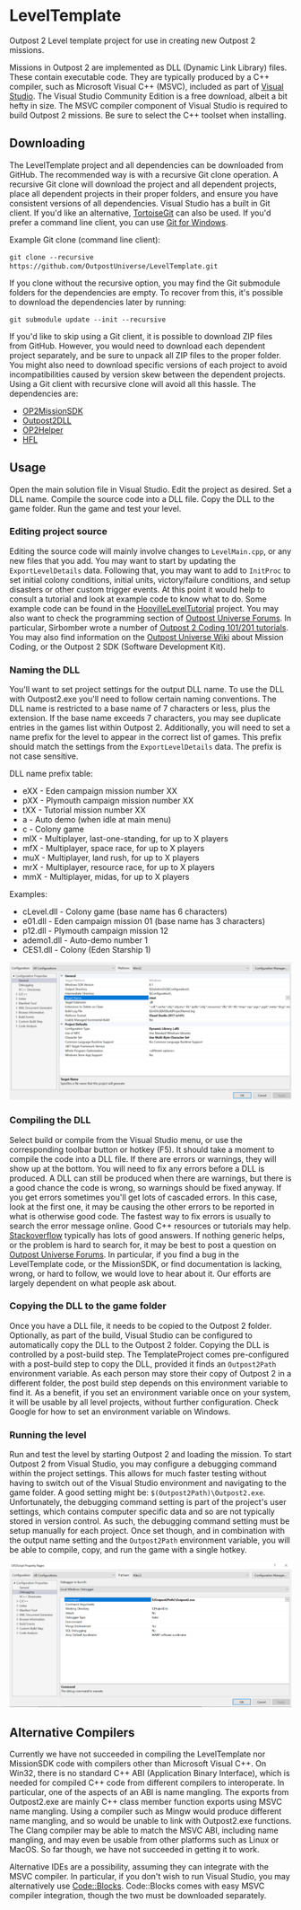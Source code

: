 # LevelTemplate

Outpost 2 Level template project for use in creating new Outpost 2 missions.

Missions in Outpost 2 are implemented as DLL (Dynamic Link Library) files. These contain executable code. They are typically produced by a C++ compiler, such as Microsoft Visual C++ (MSVC), included as part of [Visual Studio](https://visualstudio.microsoft.com/). The Visual Studio Community Edition is a free download, albeit a bit hefty in size. The MSVC compiler component of Visual Studio is required to build Outpost 2 missions. Be sure to select the C++ toolset when installing.

## Downloading

The LevelTemplate project and all dependencies can be downloaded from GitHub. The recommended way is with a recursive Git clone operation. A recursive Git clone will download the project and all dependent projects, place all dependent projects in their proper folders, and ensure you have consistent versions of all dependencies. Visual Studio has a built in Git client. If you'd like an alternative, [TortoiseGit](https://tortoisegit.org/) can also be used. If you'd prefer a command line client, you can use [Git for Windows](https://gitforwindows.org/).

Example Git clone (command line client):
```
git clone --recursive https://github.com/OutpostUniverse/LevelTemplate.git
```

If you clone without the recursive option, you may find the Git submodule folders for the dependencies are empty. To recover from this, it's possible to download the dependencies later by running:
```
git submodule update --init --recursive
```

If you'd like to skip using a Git client, it is possible to download ZIP files from GitHub. However, you would need to download each dependent project separately, and be sure to unpack all ZIP files to the proper folder. You might also need to download specific versions of each project to avoid incompatibilities caused by version skew between the dependent projects. Using a Git client with recursive clone will avoid all this hassle. The dependencies are:
 * [OP2MissionSDK](https://github.com/OutpostUniverse/OP2MissionSDK)
 * [Outpost2DLL](https://github.com/OutpostUniverse/Outpost2DLL)
 * [OP2Helper](https://github.com/OutpostUniverse/OP2Helper)
 * [HFL](https://github.com/OutpostUniverse/HFL)

## Usage

Open the main solution file in Visual Studio. Edit the project as desired. Set a DLL name. Compile the source code into a DLL file. Copy the DLL to the game folder. Run the game and test your level.

### Editing project source

Editing the source code will mainly involve changes to `LevelMain.cpp`, or any new files that you add. You may want to start by updating the `ExportLevelDetails` data. Following that, you may want to add to `InitProc` to set initial colony conditions, initial units, victory/failure conditions, and setup disasters or other custom trigger events. At this point it would help to consult a tutorial and look at example code to know what to do. Some example code can be found in the [HoovilleLevelTutorial](https://github.com/OutpostUniverse/HoovilleLevelTutorial) project. You may also want to check the programming section of [Outpost Universe Forums](https://forum.outpost2.net/). In particular, Sirbomber wrote a number of [Outpost 2 Coding 101/201 tutorials](https://forum.outpost2.net/index.php/board,103.0.html). You may also find information on the [Outpost Universe Wiki](https://wiki.outpost2.net/doku.php) about Mission Coding, or the Outpost 2 SDK (Software Development Kit).

### Naming the DLL

You'll want to set project settings for the output DLL name. To use the DLL with Outpost2.exe you'll need to follow certain naming conventions. The DLL name is restricted to a base name of 7 characters or less, plus the extension. If the base name exceeds 7 characters, you may see duplicate entries in the games list within Outpost 2. Additionally, you will need to set a name prefix for the level to appear in the correct list of games. This prefix should match the settings from the `ExportLevelDetails` data. The prefix is not case sensitive.

DLL name prefix table:
 * eXX - Eden campaign mission number XX
 * pXX - Plymouth campaign mission number XX
 * tXX - Tutorial mission number XX
 * a - Auto demo (when idle at main menu)
 * c - Colony game
 * mlX - Multiplayer, last-one-standing, for up to X players
 * mfX - Multiplayer, space race, for up to X players
 * muX - Multiplayer, land rush, for up to X players
 * mrX - Multiplayer, resource race, for up to X players
 * mmX - Multiplayer, midas, for up to X players

Examples:
 * cLevel.dll - Colony game (base name has 6 characters)
 * e01.dll - Eden campaign mission 01 (base name has 3 characters)
 * p12.dll - Plymouth campaign mission 12
 * ademo1.dll - Auto-demo number 1
 * CES1.dll - Colony (Eden Starship 1)

![Target Name](VSGeneralTargetName.png "Visual Studio Target Name")

### Compiling the DLL

Select build or compile from the Visual Studio menu, or use the corresponding toolbar button or hotkey (F5). It should take a moment to compile the code into a DLL file. If there are errors or warnings, they will show up at the bottom. You will need to fix any errors before a DLL is produced. A DLL can still be produced when there are warnings, but there is a good chance the code is wrong, so warnings should be fixed anyway. If you get errors sometimes you'll get lots of cascaded errors. In this case, look at the first one, it may be causing the other errors to be reported in what is otherwise good code. The fastest way to fix errors is usually to search the error message online. Good C++ resources or tutorials may help. [Stackoverflow](https://stackoverflow.com/) typically has lots of good answers. If nothing generic helps, or the problem is hard to search for, it may be best to post a question on [Outpost Universe Forums](https://forum.outpost2.net/). In particular, if you find a bug in the LevelTemplate code, or the MissionSDK, or find documentation is lacking, wrong, or hard to follow, we would love to hear about it. Our efforts are largely dependent on what people ask about.

### Copying the DLL to the game folder

Once you have a DLL file, it needs to be copied to the Outpost 2 folder. Optionally, as part of the build, Visual Studio can be configured to automatically copy the DLL to the Outpost 2 folder. Copying the DLL is controlled by a post-build step. The TemplateProject comes pre-configured with a post-build step to copy the DLL, provided it finds an `Outpost2Path` environment variable. As each person may store their copy of Outpost 2 in a different folder, the post build step depends on this environment variable to find it. As a benefit, if you set an environment variable once on your system, it will be usable by all level projects, without further configuration. Check Google for how to set an environment variable on Windows.

### Running the level

Run and test the level by starting Outpost 2 and loading the mission. To start Outpost 2 from Visual Studio, you may configure a debugging command within the project settings. This allows for much faster testing without having to switch out of the Visual Studio environment and navigating to the game folder. A good setting might be: `$(Outpost2Path)\Outpost2.exe`. Unfortunately, the debugging command setting is part of the project's user settings, which contains computer specific data and so are not typically stored in version control. As such, the debugging command setting must be setup manually for each project. Once set though, and in combination with the output name setting and the `Outpost2Path` environment variable, you will be able to compile, copy, and run the game with a single hotkey.

![Debugging Command](VSDebuggingCommand.png "Visual Studio Debugging Command")

## Alternative Compilers

Currently we have not succeeded in compiling the LevelTemplate nor MissionSDK code with compilers other than Microsoft Visual C++. On Win32, there is no standard C++ ABI (Application Binary Interface), which is needed for compiled C++ code from different compilers to interoperate. In particular, one of the aspects of an ABI is name mangling. The exports from Outpost2.exe are mainly C++ class member function exports using MSVC name mangling. Using a compiler such as Mingw would produce different name mangling, and so would be unable to link with Outpost2.exe functions. The Clang compiler may be able to match the MSVC ABI, including name mangling, and may even be usable from other platforms such as Linux or MacOS. So far though, we have not succeeded in getting it to work.

Alternative IDEs are a possibility, assuming they can integrate with the MSVC compiler. In particular, if you don't wish to run Visual Studio, you may alternatively use [Code::Blocks](http://www.codeblocks.org/). Code::Blocks comes with easy MSVC compiler integration, though the two must be downloaded separately.
